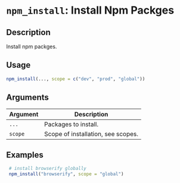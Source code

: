 # `npm_install`: Install Npm Packges

## Description


 Install npm packges.


## Usage

```r
npm_install(..., scope = c("dev", "prod", "global"))
```


## Arguments

Argument      |Description
------------- |----------------
```...```     |     Packages to install.
```scope```     |     Scope of installation, see scopes.

## Examples

```r 
 # install browserify globally
 npm_install("browserify", scope = "global") 
 
 ``` 

